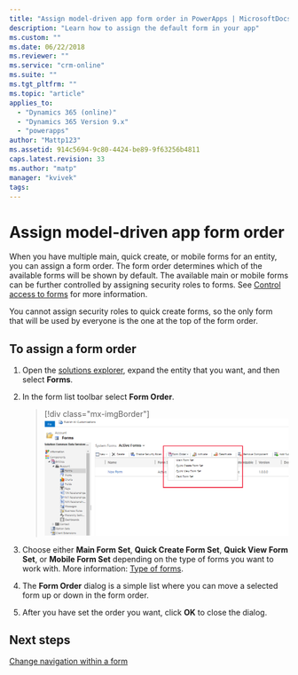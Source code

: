 ```yaml
---
title: "Assign model-driven app form order in PowerApps | MicrosoftDocs"
description: "Learn how to assign the default form in your app"
ms.custom: ""
ms.date: 06/22/2018
ms.reviewer: ""
ms.service: "crm-online"
ms.suite: ""
ms.tgt_pltfrm: ""
ms.topic: "article"
applies_to: 
  - "Dynamics 365 (online)"
  - "Dynamics 365 Version 9.x"
  - "powerapps"
author: "Mattp123"
ms.assetid: 914c5694-9c80-4424-be89-9f63256b4811
caps.latest.revision: 33
ms.author: "matp"
manager: "kvivek"
tags: 
---
```

# Assign model-driven app form order

 When you have multiple main, quick create, or mobile forms for an entity, you can assign a form order. The form order determines which of the available forms will be shown by default. The available main or mobile forms can be further controlled by assigning security roles to forms. See [Control access to forms](control-access-forms.md) for more information.  
  
 You cannot assign security roles to quick create forms, so the only form that will be used by everyone is the one at the top of the form order.  
  
## To assign a form order  
  
1.  Open the [solutions explorer](advanced-navigation.md#solution-explorer), expand the entity that you want, and then select **Forms**.  
  
2.  In the form list toolbar select **Form Order**.  

     > [!div class="mx-imgBorder"] 
     > ![Form order toolbar command](media/form-order.png)
  
3.  Choose either **Main Form Set**, **Quick Create Form Set**, **Quick View Form Set**, or **Mobile Form Set** depending on the type of forms you want to work with. More information: [Type of forms](types-forms.md). 
  
4.  The **Form Order** dialog is a simple list where you can move a selected form up or down in the form order.  
  
5.  After you have set the order you want, click **OK** to close the dialog.  

## Next steps

[Change navigation within a form](use-the-form-editor-legacy.md)